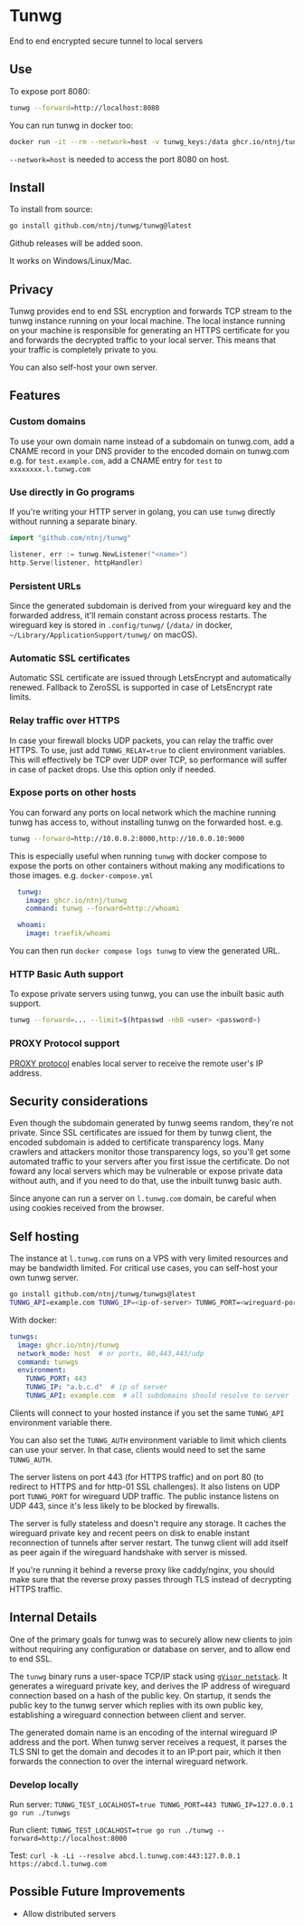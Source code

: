 # Tunwg

End to end encrypted secure tunnel to local servers

## Use

To expose port 8080:

```bash
tunwg --forward=http://localhost:8080
```
You can run tunwg in docker too:
```bash
docker run -it --rm --network=host -v tunwg_keys:/data ghcr.io/ntnj/tunwg tunwg --forward=http://localhost:8080
```
`--network=host` is needed to access the port 8080 on host.

## Install

To install from source:
```bash
go install github.com/ntnj/tunwg/tunwg@latest
```
Github releases will be added soon.

It works on Windows/Linux/Mac.

## Privacy

Tunwg provides end to end SSL encryption and forwards TCP stream to the tunwg instance running on your local machine. The local instance running on your machine is responsible for generating an HTTPS certificate for you and forwards the decrypted traffic to your local server. This means that your traffic is completely private to you.

You can also self-host your own server.

## Features

### Custom domains

To use your own domain name instead of a subdomain on tunwg.com, add a CNAME record in your DNS provider to the encoded domain on tunwg.com e.g. for `test.example.com`, add a CNAME entry for `test` to `xxxxxxxx.l.tunwg.com`

### Use directly in Go programs

If you're writing your HTTP server in golang, you can use `tunwg` directly without running a separate binary.

```go
import "github.com/ntnj/tunwg"

listener, err := tunwg.NewListener("<name>")
http.Serve(listener, httpHandler)
```

### Persistent URLs

Since the generated subdomain is derived from your wireguard key and the forwarded address, it'll remain constant across process restarts.
The wireguard key is stored in `.config/tunwg/` (`/data/` in docker, `~/Library/ApplicationSupport/tunwg/` on macOS).

### Automatic SSL certificates

Automatic SSL certificate are issued through LetsEncrypt and automatically renewed. Fallback to ZeroSSL is supported in case of LetsEncrypt rate limits.

### Relay traffic over HTTPS

In case your firewall blocks UDP packets, you can relay the traffic over HTTPS. To use, just add `TUNWG_RELAY=true` to client environment variables.
This will effectively be TCP over UDP over TCP, so performance will suffer in case of packet drops. Use this option only if needed.

### Expose ports on other hosts

You can forward any ports on local network which the machine running tunwg has access to, without installing tunwg on the forwarded host. e.g.

```bash
tunwg --forward=http://10.0.0.2:8000,http://10.0.0.10:9000
```

This is especially useful when running `tunwg` with docker compose to expose the ports on other containers without making any modifications to those images. e.g. `docker-compose.yml`
```docker-compose.yml
  tunwg:
    image: ghcr.io/ntnj/tunwg
    command: tunwg --forward=http://whoami

  whoami:
    image: traefik/whoami
```
You can then run `docker compose logs tunwg` to view the generated URL.

### HTTP Basic Auth support

To expose private servers using tunwg, you can use the inbuilt basic auth support.

```bash
tunwg --forward=... --limit=$(htpasswd -nbB <user> <password>)
```

### PROXY Protocol support

[PROXY protocol](https://www.haproxy.org/download/1.8/doc/proxy-protocol.txt) enables local server to receive the remote user's IP address.

## Security considerations

Even though the subdomain generated by tunwg seems random, they're not private. Since SSL certificates are issued for them by tunwg client, the encoded subdomain is added to certificate transparency logs. Many crawlers and attackers monitor those transparency logs, so you'll get some automated traffic to your servers after you first issue the certificate. Do not foward any local servers which may be vulnerable or expose private data without auth, and if you need to do that, use the inbuilt tunwg basic auth.

Since anyone can run a server on `l.tunwg.com` domain, be careful when using cookies received from the browser.

## Self hosting

The instance at `l.tunwg.com` runs on a VPS with very limited resources and may be bandwidth limited. For critical use cases, you can self-host your own tunwg server.

```bash
go install github.com/ntnj/tunwg/tunwgs@latest
TUNWG_API=example.com TUNWG_IP=<ip-of-server> TUNWG_PORT=<wireguard-port> tunwgs
```

With docker:
```docker-compose.yml
tunwgs:
  image: ghcr.io/ntnj/tunwg
  network_mode: host  # or ports, 80,443,443/udp
  command: tunwgs
  environment:
    TUNWG_PORT: 443
    TUNWG_IP: "a.b.c.d"  # ip of server
    TUNWG_API: example.com  # all subdomains should resolve to server
```

Clients will connect to your hosted instance if you set the same `TUNWG_API` environment variable there.

You can also set the `TUNWG_AUTH` environment variable to limit which clients can use your server. In that case, clients would need to set the same `TUNWG_AUTH`.

The server listens on port 443 (for HTTPS traffic) and on port 80 (to redirect to HTTPS and for http-01 SSL challenges). It also listens on UDP port `TUNWG_PORT` for wireguard UDP traffic. The public instance listens on UDP 443, since it's less likely to be blocked by firewalls.

The server is fully stateless and doesn't require any storage. It caches the wireguard private key and recent peers on disk to enable instant reconnection of tunnels after server restart. The tunwg client will add itself as peer again if the wireguard handshake with server is missed.

If you're running it behind a reverse proxy like caddy/nginx, you should make sure that the reverse proxy passes through TLS instead of decrypting HTTPS traffic.

## Internal Details

One of the primary goals for tunwg was to securely allow new clients to join without requiring any configuration or database on server, and to allow end to end SSL.

The `tunwg` binary runs a user-space TCP/IP stack using [`gVisor netstack`](https://gvisor.dev/docs/user_guide/networking/). It generates a wireguard private key, and derives the IP address of wireguard connection based on a hash of the public key. On startup, it sends the public key to the tunwg server which replies with its own public key, establishing a wireguard connection between client and server. 

The generated domain name is an encoding of the internal wireguard IP address and the port. When tunwg server receives a request, it parses the TLS SNI to get the domain and decodes it to an IP:port pair, which it then forwards the connection to over the internal wireguard network.

### Develop locally

Run server: `TUNWG_TEST_LOCALHOST=true TUNWG_PORT=443 TUNWG_IP=127.0.0.1 go run ./tunwgs`

Run client: `TUNWG_TEST_LOCALHOST=true go run ./tunwg --forward=http://localhost:8000`

Test: `curl -k -Li --resolve abcd.l.tunwg.com:443:127.0.0.1 https://abcd.l.tunwg.com`

## Possible Future Improvements

- Allow distributed servers
